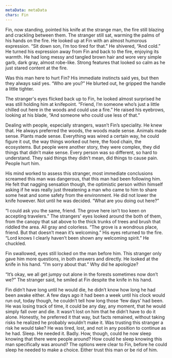 ```yaml
---
metaData: metaData
chars: Fin
---
```


Fin, now standing, pointed his knife at the strange man, the fire still blazing and crackling between them. The stranger still sat, warming the palms of his hands on the fire. He looked up at Fin with an almost humorous expression. “Sit down son, I’m too tired for that.” He shivered, “And cold.” He turned his expression away from Fin and back to the fire, enjoying its warmth. He had long messy and tangled brown hair and wore very simple garb, dark gray, almost robe-like. Strong features that looked so calm as he just stared content at the fire.

Was this man here to hurt Fin? His immediate instincts said yes, but then they always said yes. “Who are you?” He blurted out, he gripped the handle a little tighter.

The stranger's eyes flicked back up to Fin, he looked almost surprised he was still holding him at knifepoint. “Friend, I’m someone who’s just a little chilled out here in the woods and could use a fire.” He raised his eyebrows, looking at his blade, “And someone who could use less of that.”

Dealing with people, especially strangers, wasn’t Fin’s speciality. He knew that. He always preferred the woods, the woods made sense. Animals made sense. Plants made sense. Everything was wired a certain way, he could figure it out, the way things worked out here, the food chain, the ecosystems. But people were another story, they were complex, they did things that didn’t make sense. Every person was so different, so hard to understand. They said things they didn’t mean, did things to cause pain. People hurt him. 

His mind worked to assess this stranger, most immediate conclusions screamed this man was dangerous, that this man had been following him. He felt that nagging sensation though, the optimistic person within himself asking if he was really just threatening a man who came to him to share some heat and some safety from the environment. He did not lower the knife however. Not until he was decided. “What are you doing out here?”

“I could ask you the same, friend. The grove here isn’t too keen on accepting travelers.” The strangers' eyes looked around the both of them, from the canopy that sat above to the thick trunks of trees and brush that riddled the area. All gray and colorless. “The grove is a wondrous place, friend. But that doesn’t mean it’s welcoming.” His eyes returned to the fire. “Lord knows I clearly haven’t been shown any welcoming spirit.” He chuckled. 

Fin swallowed, eyes still locked on the man before him. This stranger only gave him more questions, in both answers and directly. He looked at the knife in his hand. “I’m sorry about that.” Why did he apologize?

“It’s okay, we all get jumpy out alone in the forests sometimes now don’t we?” The stranger said, he smiled at Fin despite the knife in his hand.

Fin didn’t have long until he would die, he didn’t know how long he had been awake either. A few days ago it had been a week until his clock would run out, today though, he couldn’t tell how long those ‘few days’ had been. He was losing track of time, it could be any day, any moment, that he would simply fall over and die. It wasn’t lost on him that he didn’t have to do it alone. Honestly, he preferred it that way, but facts remained, without taking risks he realized he probably wouldn’t make it. Was trusting this stranger a risk he would take? He was tired, lost, and not in any position to continue as he had. Sleep. He needed it. Badly. How, though, could he now sleep knowing that there were people around? How could he sleep knowing this man specifically was around? The options were clear to Fin, before he could sleep he needed to make a choice. Either trust this man or be rid of him.